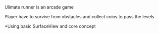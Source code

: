 Ulimate runner is an arcade game 


Player have to survive from obstacles and collect coins to pass the levels



*Using basic SurfaceView and core concept